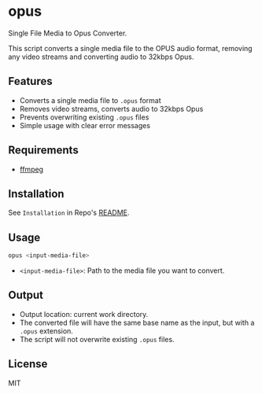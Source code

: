 # opus

Single File Media to Opus Converter.

This script converts a single media file to the OPUS audio format, removing any video streams and converting audio to 32kbps Opus.

## Features

- Converts a single media file to `.opus` format
- Removes video streams, converts audio to 32kbps Opus
- Prevents overwriting existing `.opus` files
- Simple usage with clear error messages

## Requirements

- [ffmpeg](https://ffmpeg.org/)

## Installation

See `Installation` in Repo's [README](./../../README.md).

## Usage

```bash
opus <input-media-file>
```

- `<input-media-file>`: Path to the media file you want to convert.

## Output

- Output location: current work directory.
- The converted file will have the same base name as the input, but with a `.opus` extension.
- The script will not overwrite existing `.opus` files.

## License

MIT

